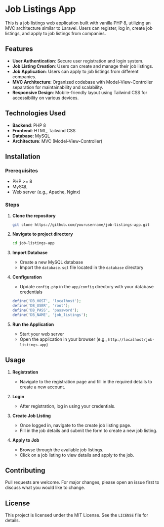 # Job Listings App

This is a job listings web application built with vanilla PHP 8, utilizing an MVC architecture similar to Laravel. Users can register, log in, create job listings, and apply to job listings from companies.

## Features

- **User Authentication**: Secure user registration and login system.
- **Job Listing Creation**: Users can create and manage their job listings.
- **Job Application**: Users can apply to job listings from different companies.
- **MVC Architecture**: Organized codebase with Model-View-Controller separation for maintainability and scalability.
- **Responsive Design**: Mobile-friendly layout using Tailwind CSS for accessibility on various devices.

## Technologies Used

- **Backend**: PHP 8
- **Frontend**: HTML, Tailwind CSS
- **Database**: MySQL
- **Architecture**: MVC (Model-View-Controller)

## Installation

### Prerequisites

- PHP >= 8
- MySQL
- Web server (e.g., Apache, Nginx)

### Steps

1. **Clone the repository**
    ```bash
    git clone https://github.com/yourusername/job-listings-app.git
    ```

2. **Navigate to project directory**
    ```bash
    cd job-listings-app
    ```

3. **Import Database**
    - Create a new MySQL database
    - Import the `database.sql` file located in the `database` directory

4. **Configuration**
    - Update `config.php` in the `app/config` directory with your database credentials
    ```php
    define('DB_HOST', 'localhost');
    define('DB_USER', 'root');
    define('DB_PASS', 'password');
    define('DB_NAME', 'job_listings');
    ```

5. **Run the Application**
    - Start your web server
    - Open the application in your browser (e.g., `http://localhost/job-listings-app`)

## Usage

1. **Registration**
    - Navigate to the registration page and fill in the required details to create a new account.

2. **Login**
    - After registration, log in using your credentials.

3. **Create Job Listing**
    - Once logged in, navigate to the create job listing page.
    - Fill in the job details and submit the form to create a new job listing.

4. **Apply to Job**
    - Browse through the available job listings.
    - Click on a job listing to view details and apply to the job.

## Contributing

Pull requests are welcome. For major changes, please open an issue first to discuss what you would like to change.

## License

This project is licensed under the MIT License. See the `LICENSE` file for details.
